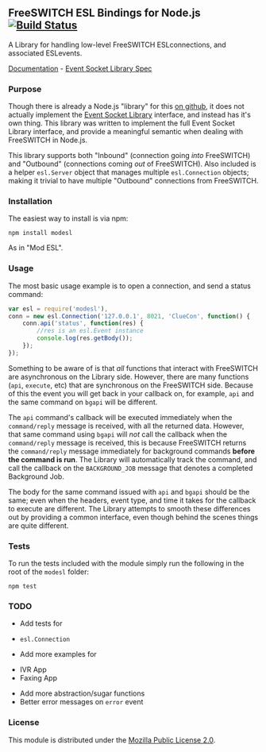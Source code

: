 ## FreeSWITCH ESL Bindings for Node.js [![Build Status](https://travis-ci.org/englercj/node-esl.svg?branch=master)](https://travis-ci.org/englercj/node-esl)

A Library for handling low-level FreeSWITCH ESLconnections, and associated ESLevents.

[Documentation](https://github.com/englercj/node-esl/wiki) - [Event Socket Library Spec](http://wiki.freeswitch.org/wiki/Esl)

### Purpose

Though there is already a Node.js "library" for this [on github](https://github.com/shimaore/esl),
it does not actually implement the [Event Socket Library](http://wiki.freeswitch.org/wiki/Event_Socket_Library)
interface, and instead has it's own thing. This library was written to implement the full Event
Socket Library interface, and provide a meaningful semantic when dealing with FreeSWITCH in Node.js.

This library supports both "Inbound" (connection going _into_ FreeSWITCH) and "Outbound" (connections
coming _out_ of FreeSWITCH). Also included is a helper `esl.Server` object that manages multiple
`esl.Connection` objects; making it trivial to have multiple "Outbound" connections from FreeSWITCH.

### Installation

The easiest way to install is via npm:

```shell
npm install modesl
```

As in "Mod ESL".

### Usage

The most basic usage example is to open a connection, and send a status command:

```javascript
var esl = require('modesl'),
conn = new esl.Connection('127.0.0.1', 8021, 'ClueCon', function() {
    conn.api('status', function(res) {
        //res is an esl.Event instance
        console.log(res.getBody());
    });
});
```

Something to be aware of is that _all_ functions that interact with FreeSWITCH are asynchronous on the Library side.
However, there are many functions (`api`, `execute`, etc) that are synchronous on the FreeSWITCH side. Because of this
the event you will get back in your callback on, for example, `api` and the same command on `bgapi` will be different.

The `api` command's callback will be executed immediately when the `command/reply` message is received, with all the
returned data. However, that same command using `bgapi` will _not_ call the callback when the `command/reply` message
is received, this is because FreeSWITCH returns the `command/reply` message immediately for background commands __before
the command is run__. The Library will automatically track the command, and call the callback on the `BACKGROUND_JOB`
message that denotes a completed Background Job.

The body for the same command issued with `api` and `bgapi` should be the same; even when the headers, event type, and
time it takes for the callback to execute are different. The Library attempts to smooth these differences out by providing
a common interface, even though behind the scenes things are quite different.

### Tests

To run the tests included with the module simply run the following in the root of the `modesl` folder:

```shell
npm test
```

### TODO

 - Add tests for
  * `esl.Connection`
 - Add more examples for
  * IVR App
  * Faxing App
 - Add more abstraction/sugar functions
 - Better error messages on `error` event

### License

This module is distributed under the [Mozilla Public License 2.0](http://www.mozilla.org/MPL/2.0/).
